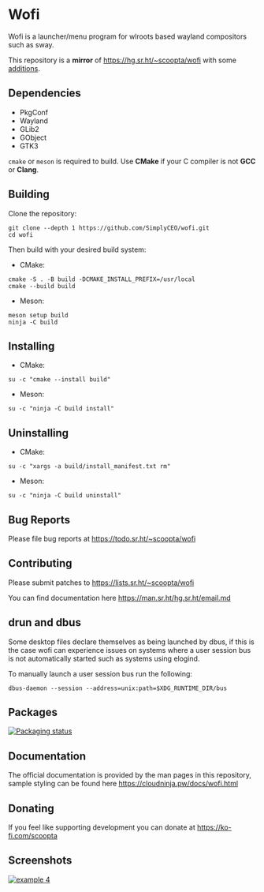 Wofi
====

Wofi is a launcher/menu program for wlroots based wayland compositors such as sway.

This repository is a <b>mirror</b> of https://hg.sr.ht/~scoopta/wofi with some [additions](https://github.com/SimplyCEO/wofi/commits/master/?author=SimplyCEO).

Dependencies
------------

- PkgConf
- Wayland
- GLib2
- GObject
- GTK3

`cmake` or `meson` is required to build.
Use <b>CMake</b> if your C compiler is not <b>GCC</b> or <b>Clang</b>.

Building
--------

Clone the repository:

```shell
git clone --depth 1 https://github.com/SimplyCEO/wofi.git
cd wofi
```

Then build with your desired build system:

- CMake:

```shell
cmake -S . -B build -DCMAKE_INSTALL_PREFIX=/usr/local
cmake --build build
```

- Meson:

```shell
meson setup build
ninja -C build
```

Installing
----------

- CMake:

```shell
su -c "cmake --install build"
```

- Meson:

```shell
su -c "ninja -C build install"
```

Uninstalling
------------

- CMake:

```shell
su -c "xargs -a build/install_manifest.txt rm"
```

- Meson:

```shell
su -c "ninja -C build uninstall"
```


Bug Reports
-----------

Please file bug reports at https://todo.sr.ht/~scoopta/wofi

Contributing
------------

Please submit patches to https://lists.sr.ht/~scoopta/wofi

You can find documentation here https://man.sr.ht/hg.sr.ht/email.md

drun and dbus
-------------

Some desktop files declare themselves as being launched by dbus,
if this is the case wofi can experience issues
on systems where a user session bus is not automatically started
such as systems using elogind.

To manually launch a user session bus run the following:

```shell
dbus-daemon --session --address=unix:path=$XDG_RUNTIME_DIR/bus
```

Packages
--------

[![Packaging status](https://repology.org/badge/vertical-allrepos/wofi.svg)](https://repology.org/project/wofi/versions)

Documentation
-------------

The official documentation is provided by the man pages in this repository, sample styling can be found here https://cloudninja.pw/docs/wofi.html

Donating
--------

If you feel like supporting development you can donate at https://ko-fi.com/scoopta

Screenshots
-----------

[![example 4](https://f.cloudninja.pw/Scaled_4.png)](https://f.cloudninja.pw/Rootbar_Example_4.png)

